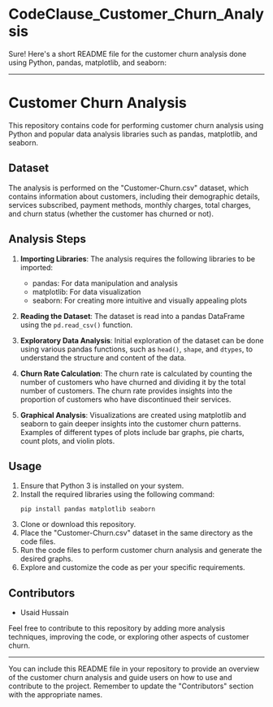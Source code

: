 # CodeClause_Customer_Churn_Analysis

Sure! Here's a short README file for the customer churn analysis done using Python, pandas, matplotlib, and seaborn:

---

# Customer Churn Analysis

This repository contains code for performing customer churn analysis using Python and popular data analysis libraries such as pandas, matplotlib, and seaborn.

## Dataset

The analysis is performed on the "Customer-Churn.csv" dataset, which contains information about customers, including their demographic details, services subscribed, payment methods, monthly charges, total charges, and churn status (whether the customer has churned or not).

## Analysis Steps

1. **Importing Libraries**: The analysis requires the following libraries to be imported:
   - pandas: For data manipulation and analysis
   - matplotlib: For data visualization
   - seaborn: For creating more intuitive and visually appealing plots

2. **Reading the Dataset**: The dataset is read into a pandas DataFrame using the `pd.read_csv()` function.

3. **Exploratory Data Analysis**: Initial exploration of the dataset can be done using various pandas functions, such as `head()`, `shape`, and `dtypes`, to understand the structure and content of the data.

4. **Churn Rate Calculation**: The churn rate is calculated by counting the number of customers who have churned and dividing it by the total number of customers. The churn rate provides insights into the proportion of customers who have discontinued their services.

5. **Graphical Analysis**: Visualizations are created using matplotlib and seaborn to gain deeper insights into the customer churn patterns. Examples of different types of plots include bar graphs, pie charts, count plots, and violin plots.

## Usage

1. Ensure that Python 3 is installed on your system.
2. Install the required libraries using the following command:
   ```
   pip install pandas matplotlib seaborn
   ```
3. Clone or download this repository.
4. Place the "Customer-Churn.csv" dataset in the same directory as the code files.
5. Run the code files to perform customer churn analysis and generate the desired graphs.
6. Explore and customize the code as per your specific requirements.

## Contributors

- Usaid Hussain

Feel free to contribute to this repository by adding more analysis techniques, improving the code, or exploring other aspects of customer churn.

---

You can include this README file in your repository to provide an overview of the customer churn analysis and guide users on how to use and contribute to the project. Remember to update the "Contributors" section with the appropriate names.
